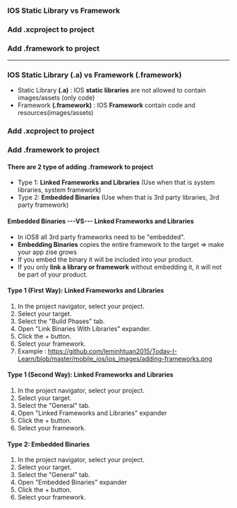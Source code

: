 
### IOS Static Library vs Framework
### Add .xcproject to project
### Add .framework to project

--------------------------------------------------------------------------

### IOS Static Library (.a) vs Framework (.framework)

* Static Library **(.a)** : IOS **static libraries** are not allowed to contain images/assets (only code)
* Framework **(.framework)** :  IOS **Framework** contain code and resources(images/assets)

### Add .xcproject to project

### Add .framework to project

#### **There are 2 type of adding .framework to project**
  * Type 1: **Linked Frameworks and Libraries** (Use when that is system libraries, system framework)
  * Type 2: **Embedded Binaries** (Use when that is 3rd party libraries, 3rd party framework)
  
  
#### Embedded Binaries ---VS--- Linked Frameworks and Libraries
  * In iOS8 all 3rd party frameworks need to be "embedded".
  * **Embedding Binaries** copies the entire framework to the target => make your app zise grows
  * If you embed the binary it will be included into your product. 
  * If you only **link a library or framework** without embedding it, it will not be part of your product.

#### **Type 1 (First Way): Linked Frameworks and Libraries**

1. In the project navigator, select your project.
2. Select your target.
3. Select the "Build Phases" tab.
4. Open "Link Binaries With Libraries" expander.
5. Click the + button.
6. Select your framework.
7. Example : https://github.com/leminhtuan2015/Today-I-Learn/blob/master/mobile_ios/ios_images/adding-frameworks.png

#### **Type 1 (Second Way): Linked Frameworks and Libraries**

1. In the project navigator, select your project.
2. Select your target.
3. Select the "General" tab.
4. Open "Linked Frameworks and Libraries" expander
5. Click the + button.
6. Select your framework.

#### **Type 2: Embedded Binaries**

1. In the project navigator, select your project.
2. Select your target.
3. Select the "General" tab.
4. Open "Embedded Binaries" expander
5. Click the + button.
6. Select your framework.
